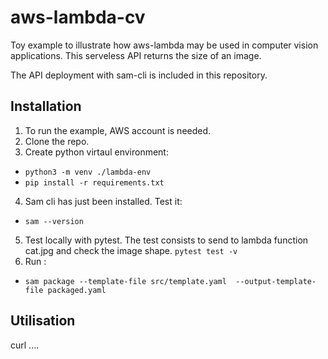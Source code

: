 # aws-lambda-cv
Toy example to illustrate how aws-lambda may be used in computer vision applications. This serveless API returns the size of an image.

The API deployment with sam-cli is included in this repository.

## Installation
1. To run the example, AWS account is needed.
2. Clone the repo.
3. Create python virtaul environment:
- `python3 -m venv ./lambda-env`
- `pip install -r requirements.txt`

4. Sam cli has just been installed. Test it:
- `sam --version`
5. Test locally with pytest. The test consists to send to lambda function cat.jpg and check the image shape.
`pytest test -v`
4. Run :
- `sam package --template-file src/template.yaml  --output-template-file packaged.yaml`
## Utilisation
curl ....
